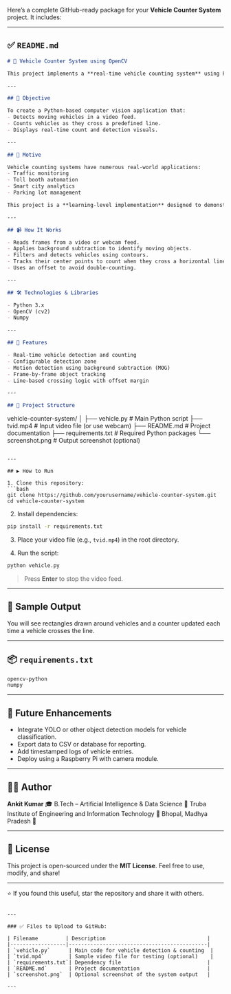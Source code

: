 Here’s a complete GitHub-ready package for your **Vehicle Counter System** project. It includes:

---

## ✅ `README.md`

```markdown
# 🚗 Vehicle Counter System using OpenCV

This project implements a **real-time vehicle counting system** using Python and OpenCV. It detects vehicles in a video stream and counts them as they cross a defined virtual line. The system uses background subtraction and contour detection to identify moving vehicles in a frame.

---

## 🎯 Objective

To create a Python-based computer vision application that:
- Detects moving vehicles in a video feed.
- Counts vehicles as they cross a predefined line.
- Displays real-time count and detection visuals.

---

## 🧠 Motive

Vehicle counting systems have numerous real-world applications:
- Traffic monitoring
- Toll booth automation
- Smart city analytics
- Parking lot management

This project is a **learning-level implementation** designed to demonstrate motion detection, object tracking, and video processing using OpenCV.

---

## 📹 How It Works

- Reads frames from a video or webcam feed.
- Applies background subtraction to identify moving objects.
- Filters and detects vehicles using contours.
- Tracks their center points to count when they cross a horizontal line.
- Uses an offset to avoid double-counting.

---

## 🛠️ Technologies & Libraries

- Python 3.x
- OpenCV (cv2)
- Numpy

---

## 🧾 Features

- Real-time vehicle detection and counting
- Configurable detection zone
- Motion detection using background subtraction (MOG)
- Frame-by-frame object tracking
- Line-based crossing logic with offset margin

---

## 📁 Project Structure

```

vehicle-counter-system/
│
├── vehicle.py               # Main Python script
├── tvid.mp4                 # Input video file (or use webcam)
├── README.md                # Project documentation
├── requirements.txt         # Required Python packages
└── screenshot.png           # Output screenshot (optional)

````

---

## ▶️ How to Run

1. Clone this repository:
```bash
git clone https://github.com/yourusername/vehicle-counter-system.git
cd vehicle-counter-system
````

2. Install dependencies:

```bash
pip install -r requirements.txt
```

3. Place your video file (e.g., `tvid.mp4`) in the root directory.

4. Run the script:

```bash
python vehicle.py
```

> Press **Enter** to stop the video feed.

---

## 📸 Sample Output

You will see rectangles drawn around vehicles and a counter updated each time a vehicle crosses the line.

---

## 📦 `requirements.txt`

```txt
opencv-python
numpy
```

---

## 🔮 Future Enhancements

* Integrate YOLO or other object detection models for vehicle classification.
* Export data to CSV or database for reporting.
* Add timestamped logs of vehicle entries.
* Deploy using a Raspberry Pi with camera module.

---

## 👨‍💻 Author

**Ankit Kumar**
🎓 B.Tech – Artificial Intelligence & Data Science
🏫 Truba Institute of Engineering and Information Technology
📍 Bhopal, Madhya Pradesh
🔗 

---

## 📜 License

This project is open-sourced under the **MIT License**. Feel free to use, modify, and share!

---

⭐ If you found this useful, star the repository and share it with others.

```

---

### ✅ Files to Upload to GitHub:

| Filename         | Description                                 |
|------------------|---------------------------------------------|
| `vehicle.py`      | Main code for vehicle detection & counting  |
| `tvid.mp4`        | Sample video file for testing (optional)    |
| `requirements.txt`| Dependency file                            |
| `README.md`       | Project documentation                      |
| `screenshot.png`  | Optional screenshot of the system output   |

---

